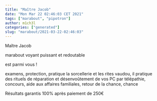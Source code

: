 ```yaml
---
title: "Maître Jacob"
date: "Mon Mar 22 02:46:03 CET 2021"
tags: ["marabout", "pipotron"]
author: m1ch3l
categories: ["generated"]
slug: "marabout/2021-03-22-02:46:03"
---
```


Maître Jacob

marabout voyant puissant et redoutable

est parmi vous !

examens, protection, pratique la sorcellerie et les rites vaudou, il pratique des rituels de réparation et désenvoûtement de vos PC par télépathie, concours, aide aux affaires familiales, retour de la chance, chance

Résultats garantis 100% après paiement de 250€
